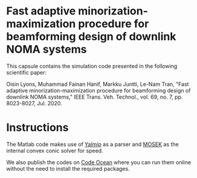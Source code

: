 # Fast adaptive minorization-maximization procedure for beamforming design of downlink NOMA systems

This capsule contains the simulation code presented in the following scientific paper:

Oisin Lyons, Muhammad Fainan Hanif, Markku Juntti, Le-Nam Tran, "Fast adaptive minorization-maximization procedure for beamforming design of downlink NOMA systems," IEEE Trans. Veh. Technol., vol. 69, no. 7, pp. 8023-8027, Jul. 2020.

# Instructions
The Matlab code makes use of [Yalmip](https://yalmip.github.io/) as a parser and [MOSEK](https://www.mosek.com/) as the internal convex conic solver for speed.

We also publish the codes on [Code Ocean](https://codeocean.com/capsule/5900219/tree/v1) where you can run them online without the need to install the required packages.
